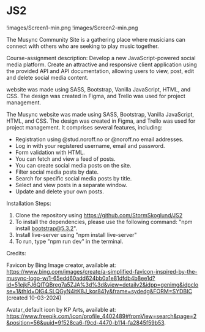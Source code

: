 # JS2

!images/Screen1-min.png
!images/Screen2-min.png

The Musync Community Site is a gathering place where musicians can connect with others who are seeking to play music together.

Course-assignment description:
Develop a new JavaScript-powered social media platform. Create an attractive and responsive client application using the provided API and API documentation, allowing users to view, post, edit and delete social media content.

website was made using SASS, Bootstrap, Vanilla JavaScript, HTML, and CSS. The design was created in Figma, and Trello was used for project management.

The Musync website was made using SASS, Bootstrap, Vanilla JavaScript, HTML, and CSS. The design was created in Figma, and Trello was used for project management. It comprises several features, including:

- Registration using @stud.noroff.no or @noroff.no email addresses.
- Log in with your registered username, email and password.
- Form validation with HTML.
- You can fetch and view a feed of posts.
- You can create social media posts on the site.
- Filter social media posts by date.
- Search for specific social media posts by title.
- Select and view posts in a separate window.
- Update and delete your own posts.

Installation Steps:

1. Clone the repository using https://github.com/StormSkoglund/JS2
2. To install the dependencies, please use the following command: "npm install bootstrap@5.3.2".
3. Install live-server using "npm install live-server"
4. To run, type "npm run dev" in the terminal.

Credits:

Favicon by Bing Image creator, available at: https://www.bing.com/images/create/a-simplified-favicon-inspired-by-the-musync-logo-w/1-65edd60add624bb0a1e81dfdb4b8ee1d?id=51ejkFJ6QITQBreg7a5ZJA%3d%3d&view=detailv2&idpp=genimg&idpclose=1&thId=OIG4.SLQGyN4itK8J_kor841y&frame=sydedg&FORM=SYDBIC (created 10-03-2024)

Avatar_default icon by KP Arts, available at: https://www.freepik.com/icon/profile_4402489#fromView=search&page=2&position=56&uuid=9f528ca6-f9cd-4470-b114-fa2845f59b53.
